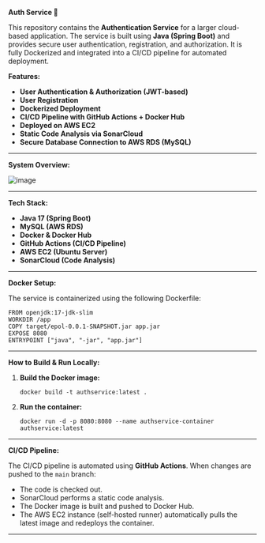 
**Auth Service 🚀**

This repository contains the **Authentication Service** for a larger cloud-based application. The service is built using **Java (Spring Boot)** and provides secure user authentication, registration, and authorization. It is fully Dockerized and integrated into a CI/CD pipeline for automated deployment.


**Features:**

* **User Authentication & Authorization (JWT-based)**
* **User Registration**
* **Dockerized Deployment**
* **CI/CD Pipeline with GitHub Actions + Docker Hub**
* **Deployed on AWS EC2**
* **Static Code Analysis via SonarCloud**
* **Secure Database Connection to AWS RDS (MySQL)**

---

**System Overview:**



![image](https://github.com/user-attachments/assets/19a22663-dab1-485d-a46d-2c54a0940c4f)


---

**Tech Stack:**

* **Java 17 (Spring Boot)**
* **MySQL (AWS RDS)**
* **Docker & Docker Hub**
* **GitHub Actions (CI/CD Pipeline)**
* **AWS EC2 (Ubuntu Server)**
* **SonarCloud (Code Analysis)**

---

**Docker Setup:**

The service is containerized using the following Dockerfile:

```
FROM openjdk:17-jdk-slim
WORKDIR /app
COPY target/epol-0.0.1-SNAPSHOT.jar app.jar
EXPOSE 8080
ENTRYPOINT ["java", "-jar", "app.jar"]
```

---

**How to Build & Run Locally:**

1. **Build the Docker image:**

   ```
   docker build -t authservice:latest .
   ```

2. **Run the container:**

   ```
   docker run -d -p 8080:8080 --name authservice-container authservice:latest
   ```

---

**CI/CD Pipeline:**

The CI/CD pipeline is automated using **GitHub Actions**. When changes are pushed to the `main` branch:

* The code is checked out.
* SonarCloud performs a static code analysis.
* The Docker image is built and pushed to Docker Hub.
* The AWS EC2 instance (self-hosted runner) automatically pulls the latest image and redeploys the container.

---


